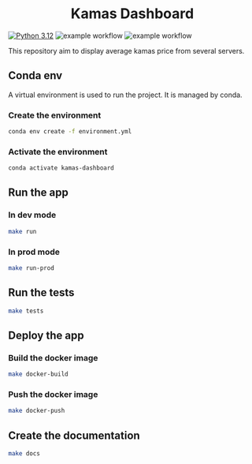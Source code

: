 <h1 style="text-align: center;">Kamas Dashboard</h1>

[![Python 3.12](https://img.shields.io/badge/python-3.12-blue.svg)](https://www.python.org/downloads/release/python-360/)
![example workflow](https://github.com/clementraoulastek/kamas_dashboard/actions/workflows/dev-continuous-integration.yml/badge.svg)
![example workflow](https://github.com/clementraoulastek/kamas_dashboard/actions/workflows/publish-ghcr.yaml/badge.svg)


This repository aim to display average kamas price from several servers.

## Conda env

A virtual environment is used to run the project. It is managed by conda.

### Create the environment

```bash
conda env create -f environment.yml
```

### Activate the environment

```bash
conda activate kamas-dashboard
```

## Run the app 

### In dev mode
```bash
make run
```

### In prod mode

```bash
make run-prod
```

## Run the tests

```bash
make tests
```

## Deploy the app

### Build the docker image

```bash
make docker-build
```

### Push the docker image

```bash
make docker-push
```

## Create the documentation

```bash
make docs
```




